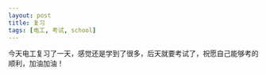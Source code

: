 ```yaml
---
layout: post
title: 复习
tags: [电工, 考试, school]
---
```


今天电工复习了一天，感觉还是学到了很多，后天就要考试了，祝愿自己能够考的顺利，加油加油！
